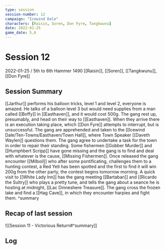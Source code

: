 ```yaml
---
type: session
session-number: 12
campaign: "Icewind Dale"
characters: [Raisin, Soren, Don Fyre, Tangkwunu]
date: 2022-01-25
game_date: 5,6
---
```


# Session  12
2022-01-25 / 5th to 6th Hammer 1490
[[Raisin]], [[Soren]], [[Tangkwunu]], [[Don Fyre]]

## Session Summary
[[Jarthur]] performs his balloon tricks, level 1 and level 2, everyone is amazed. He talks of a balloon level 3 but would need supplies from a man called [[Boffy]] in [[Easthaven]], and it would cost 500g. 
The gang rest up, presumably, and head on their way to [[Easthaven]]. When they arrive there is an execution taking place, which [[Don Fyre]] attempts to interrupt, but is unsuccessful. The gang are apprehended and taken to the [[Icewind Dale/Ten-Towns/Easthaven/Town Hall]], where Town Speaker [[Daveth Waylen]] questions them. The gang agree to undertake a task for the town in order to repair their standing. Some fishermen [[Gobber Murder]] and [[Humphbert Scripp]] have gone missing and the gang is to find and deal with whatever is the cause, [[Missing Fishermen]].
Once released the gang encounter [[Milboil]] who after some pontificating, challenges them to a hunting contest, a Red Yeti has been spotted and the first to find it will win 200g from the other party, the contest begins tomorrow morning.
A quick visit to [[White Lady Inn]] has the gang meeting [[Bartaban]] and [[Ricardo the Sultry]] who plays a pretty tune, and tells the gang about a seance he is hosting at midnight, [[Lac Dinneshere Treasure]].
The gang cross the frozen lake and find a [[Hag Cave]], in which they encounter harpies and fight them.
^summary

## Recap of last session
![[Session 11 - Victorious Return#^summary]]

## Log

